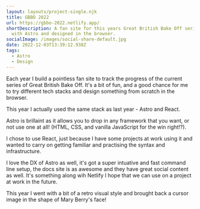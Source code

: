 ```yaml
---
layout: layouts/project-single.njk
title: GBBO 2022
url: https://gbbo-2022.netlify.app/
shortDescription: A fan site for this years Great British Bake Off series. Built
  with Astro and designed in the browser.
socialImage: /images/social-share-default.jpg
date: 2022-12-03T13:39:12.938Z
tags:
  - Astro
  - Design
---
```

Each year I build a pointless fan site to track the progress of the current series of Great British Bake Off. It's a bit of fun, and a good chance for me to try different tech stacks and design something from scratch in the browser.

This year I actually used the same stack as last year - Astro and React. 

Astro is brillaint as it allows you to drop in any framework that you want, or not use one at all! (HTML, CSS, and vanilla JavaScript for the win right!?).

I chose to use React, just because I have some projects at work using it and wanted to carry on getting familiar and practising the syntax and infrastructure.

I love the DX of Astro as well, it's got a super intuative and fast command line setup, the docs site is as awesome and they have great social content as well. It's something along wih Netlify I hope that we can use on a project at work in the future.

This year I went with a bit of a retro visual style and brought back a cursor image in the shape of Mary Berry's face!